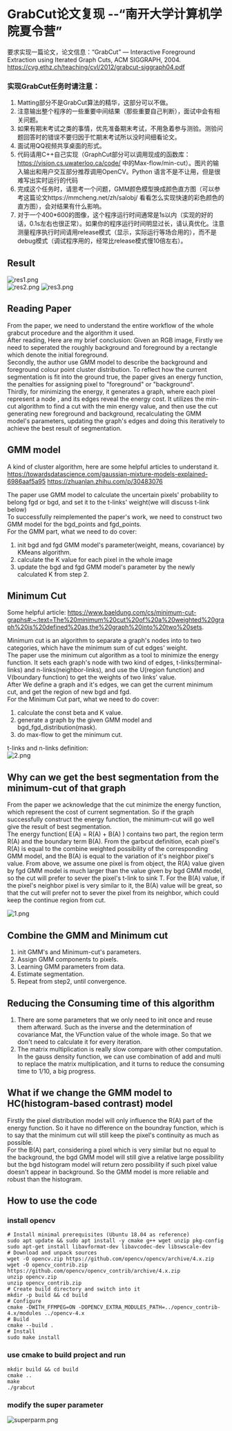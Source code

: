 # GrabCut论文复现 --“南开大学计算机学院夏令营”


要求实现一篇论文，论文信息：“GrabCut” — Interactive Foreground Extraction using Iterated Graph Cuts, ACM SIGGRAPH, 2004. https://cvg.ethz.ch/teaching/cvl/2012/grabcut-siggraph04.pdf 


### 实现GrabCut任务时请注意：
1.  Matting部分不是GrabCut算法的精华，这部分可以不做。
2.  注意输出整个程序的一些重要中间结果（那些重要自己判断），面试中会有相关问题。
3.  如果有期末考试之类的事情，优先准备期末考试，不用急着参与测验。测验问题回答时的错误不要归因于忙期末考试所以没时间细看论文。 
4.  面试用QQ视频共享桌面的形式。
5.  代码请用C++自己实现（GraphCut部分可以调用现成的函数库：https://vision.cs.uwaterloo.ca/code/ 中的Max-flow/min-cut）。图片的输入输出和用户交互部分推荐调用OpenCV。Python 语言不是不让用，但是很难写出实时运行的代码
6.  完成这个任务时，请思考一个问题，GMM颜色模型换成颜色直方图（可以参考这篇论文https://mmcheng.net/zh/salobj/ 看看怎么实现快速的彩色颜色的直方图），会对结果有什么影响。
7.  对于一个400*600的图像，这个程序运行时间通常是1s以内（实现的好的话，0.1s左右也很正常）。如果你的程序运行时间明显过长，请认真优化。注意测量程序执行时间请用release模式（显示，实际运行等场合用的），而不是debug模式（调试程序用的，经常比release模式慢10倍左右）。

## Result
![res1.png](data%2Fres_img%2Fres1.png)  
![res2.png](data%2Fres_img%2Fres2.png)
![res3.png](data%2Fres_img%2Fres3.png)

## Reading Paper
From the paper, we need to understand the entire workflow of the whole grabcut procedure and the algorithm it used.  
After reading, Here are my brief conclusion: Given an RGB image, Firstly we need to seperated the roughly background and foreground by a rectangle which denote the initial foreground.  
Secondly, the author use GMM model to describe the background and foreground colour point cluster distribution. To reflect how the current segmentation is fit into the ground true, 
the paper gives an energy function, the penalties for assigning pixel to "foreground" or "background".  
Thirdly, for minimizing the energy, it generates a graph, where each pixel represent a node , and its edges reveal the energy cost.
It utilizes the min-cut algorithm to find a cut with the min energy value, and then use the cut generating new foreground and background, recalculating the GMM model's parameters, updating the graph's edges and doing this iteratively to
achieve the best result of segmentation.


## GMM model
A kind of cluster algorithm, here are some helpful articles to understand it.  
https://towardsdatascience.com/gaussian-mixture-models-explained-6986aaf5a95
https://zhuanlan.zhihu.com/p/30483076

The paper use GMM model to calculate the uncertain pixels' probability to belong fgd or bgd, and set it to the t-links' weight(we will discuss t-link below)    
To successfully reimplemented the paper's work, we need to construct two GMM model for the bgd_points and fgd_points.  
For the GMM part, what we need to do cover:
1. init bgd and fgd GMM model's parameter(weight, means, covariance) by KMeans algorithm.
2. calculate the K value for each pixel in the whole image
3. update the bgd and fgd GMM model's parameter by the newly calculated K from step 2.

## Minimum Cut
Some helpful article:
https://www.baeldung.com/cs/minimum-cut-graphs#:~:text=The%20minimum%20cut%20of%20a%20weighted%20graph%20is%20defined%20as,the%20graph%20into%20two%20sets.

Minimum cut is an algorithm to separate a graph's nodes into to two categories, which have the minimum sum of cut edges' weight.  
The paper use the minimum cut algorithm as a tool to minimize the energy function. It sets each graph's node with two kind of edges, 
t-links(terminal-links) and n-links(neighbor-links), and use the U(region function) and V(boundary function) 
to get the weights of two links' value.  
After We define a graph and it's edges, we can get the current minimum cut, and get the region of new bgd and fgd.  
For the Minimum Cut part, what we need to do cover:
1. calculate the const beta and K value.
2. generate a graph by the given GMM model and bgd_fgd_distribution(mask).
3. do max-flow to get the minimum cut.

t-links and n-links definition:  
![2.png](data%2Fother_img%2F2.png)

## Why can we get the best segmentation from the minimum-cut of that graph
From the paper we acknowledge that the cut minimize the energy function, which represent the cost of current segmentation. 
So if the graph successfully construct the energy function, the minimum-cut will go well give the result of best segmentation.   
The energy function( E(A) = R(A) + B(A) ) contains two part, the region term R(A) and the boundary term B(A). From the garbcut definition, 
ecah pixel's R(A) is equal to the combine weighted possibility of the corresponding GMM model, and the B(A) is equal to the variation of it's 
neighbor pixel's value. From above, we assume one pixel is from object, the R(A) value given by fgd GMM model is much larger than the value given 
by bgd GMM model, so the cut will prefer to sever the pixel's t-link to sink T. For the B(A) value, if the pixel's neighbor pixel is very similar
to it, the B(A) value will be great, so that the cut will prefer not to sever the pixel from its neighbor, which could keep the continue region
from cut.

![1.png](data%2Fother_img%2F1.png)


## Combine the GMM and Minimum cut
1. init GMM's and Minimum-cut's parameters.
2. Assign GMM components to pixels.
3. Learning GMM parameters from data.
4. Estimate segmentation.
5. Repeat from step2, until convergence. 

## Reducing the Consuming time of this algorithm
1. There are some parameters that we only need to init once and reuse them afterward. Such as the inverse and the determination of covariance Mat, 
the VFunction value of the whole image. So that we don't need to calculate it for every iteration.
2. The matrix multiplication is really slow compare with other computation. In the gauss density function, we can use combination of add and multi 
to replace the matrix multiplication, and it turns to reduce the consuming time to 1/10, a big progress.


## What if we change the GMM model to HC(histogram-based contrast) model
Firstly the pixel distribution model will only influence the R(A) part of the energy function. So it have no difference on the boundray function, 
which is to say that the minimum cut will still keep the pixel's continuity as much as possible.  
For the B(A) part, considering a pixel which is very similar but no equal to the background, the bgd GMM model will still give a relative large possibility 
but the bgd histogram model will return zero possibility if such pixel value doesn't appear in background. So the GMM model is more reliable and robust than
the histogram.

## How to use the code
### install opencv
```
# Install minimal prerequisites (Ubuntu 18.04 as reference)
sudo apt update && sudo apt install -y cmake g++ wget unzip pkg-config
sudo apt-get install libavformat-dev libavcodec-dev libswscale-dev
# Download and unpack sources
wget -O opencv.zip https://github.com/opencv/opencv/archive/4.x.zip
wget -O opencv_contrib.zip https://github.com/opencv/opencv_contrib/archive/4.x.zip
unzip opencv.zip
unzip opencv_contrib.zip
# Create build directory and switch into it
mkdir -p build && cd build
# Configure
cmake -DWITH_FFMPEG=ON -DOPENCV_EXTRA_MODULES_PATH=../opencv_contrib-4.x/modules ../opencv-4.x
# Build
cmake --build .
# Install 
sudo make install 
```
### use cmake to build project and run
```
mkdir build && cd build
cmake ..
make
./grabcut
```

### modify the super parameter
![superparm.png](data%2Fother_img%2Fsuperparm.png)

